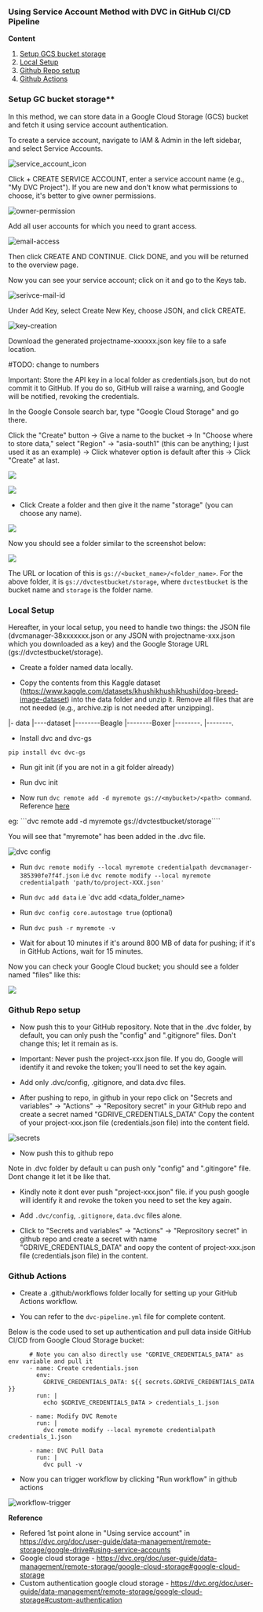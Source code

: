### Using Service Account Method with DVC in GitHub CI/CD Pipeline

**Content**

1. [Setup GCS bucket storage](#setup-gcs-bucket-storage)
2. [Local Setup](#local-setup)
3. [Github Repo setup](#github-repo-setup)
4. [Github Actions](#github-actions)


### Setup GC bucket storage**

In this method, we can store data in a Google Cloud Storage (GCS) bucket and fetch it using service account authentication.

To create a service account, navigate to IAM & Admin in the left sidebar, and select Service Accounts.

![service_account_icon](./assets/snap_tutorial_1.png)


Click + CREATE SERVICE ACCOUNT, enter a service account name (e.g., "My DVC Project"). If you are new and don't know what permissions to choose, it's better to give owner permissions.

![owner-permission](./assets/snap_tutorial_2.png)

Add all user accounts for which you need to grant access.

![email-access](./assets/snap_tutorial_3.png)

Then click CREATE AND CONTINUE. Click DONE, and you will be returned to the overview page.

Now you can see your service account; click on it and go to the Keys tab.

![serivce-mail-id](./assets/snap_tutorial_4.png)
 
Under Add Key, select Create New Key, choose JSON, and click CREATE.

![key-creation](./assets/snap_tutorial_5.png)
 
Download the generated projectname-xxxxxx.json key file to a safe location.

#TODO: change to numbers

Important: Store the API key in a local folder as credentials.json, but do not commit it to GitHub. If you do so, GitHub will raise a warning, and Google will be notified, revoking the credentials.

In the Google Console search bar, type "Google Cloud Storage" and go there.

Click the "Create" button -> Give a name to the bucket -> In "Choose where to store data," select "Region" -> "asia-south1" (this can be anything; I just used it as an example) -> Click whatever option is default after this -> Click "Create" at last.

![](./assets/snap_create_button.png)

![](./assets/snap_create_2.png)


- Click Create a folder and then give it the name "storage" (you can choose any name).

![](./assets/snap_create_folder.png)

Now you should see a folder similar to the screenshot below:

![](./assets/snap_create_folder_2.png)

The URL or location of this is `gs://<bucket_name>/<folder_name>`. For the above folder, it is `gs://dvctestbucket/storage`, where `dvctestbucket` is the bucket name and `storage` is the folder name.


### Local Setup

Hereafter, in your local setup, you need to handle two things: the JSON file (dvcmanager-38xxxxxxx.json or any JSON with projectname-xxx.json which you downloaded as a key) and the Google Storage URL (gs://dvctestbucket/storage).

- Create a folder named data locally.

- Copy the contents from this Kaggle dataset (https://www.kaggle.com/datasets/khushikhushikhushi/dog-breed-image-dataset) into the data folder and unzip it. Remove all files that are not needed (e.g., archive.zip is not needed after unzipping).

|- data
|----dataset
|--------Beagle
|--------Boxer
|--------.
|--------.

- Install dvc and dvc-gs

```pip install dvc dvc-gs```

- Run git init (if you are not in a git folder already)

- Run dvc init

- Now run `dvc remote add -d myremote gs://<mybucket>/<path> command`. Reference [here](https://dvc.org/doc/user-guide/data-management/remote-storage/google-cloud-storage)

eg:  ```dvc remote add -d myremote gs://dvctestbucket/storage````

You will see that "myremote" has been added in the .dvc file.

![dvc config](./assets/snap_myremote.png)

- Run ```dvc remote modify --local myremote credentialpath devcmanager-385390fe7f4f.json``` i.e ```dvc remote modify --local myremote credentialpath 'path/to/project-XXX.json'```

- Run ```dvc add data```  i.e `dvc add <data_folder_name>

- Run ```dvc config core.autostage true``` (optional)

- Run ```dvc push -r myremote -v```

- Wait for about 10 minutes if it's around 800 MB of data for pushing; if it's in GitHub Actions, wait for 15 minutes.

Now you can check your Google Cloud bucket; you should see a folder named "files" like this:

![](./assets/snap_files_folder.png)

### Github Repo setup

- Now push this to your GitHub repository. Note that in the .dvc folder, by default, you can only push the "config" and ".gitignore" files. Don't change this; let it remain as is.

- Important: Never push the project-xxx.json file. If you do, Google will identify it and revoke the token; you'll need to set the key again.

- Add only .dvc/config, .gitignore, and data.dvc files.

- After pushing to repo, in github in your repo click on "Secrets and variables" -> "Actions" -> "Repository secret" in your GitHub repo and create a secret named "GDRIVE_CREDENTIALS_DATA" Copy the content of your project-xxx.json file (credentials.json file) into the content field.

![secrets](./assets/snap_add_secret.png)

- Now push this to github repo

Note in .dvc folder by default u can push only "config" and ".gitingore" file. Dont change it let it be like that.

- Kindly note it dont ever push "project-xxx.json" file. if you push google will identify it and revoke the token you need to set the key again.

- Add `.dvc/config`, `.gitignore`, `data.dvc` files alone.

- Click to "Secrets and variables" -> "Actions" -> "Reprository secret" in github repo and create a secret with name "GDRIVE_CREDENTIALS_DATA" and oopy the content of project-xxx.json file (credentials.json file) in the content.

### Github Actions

- Create a .github/workflows folder locally for setting up your GitHub Actions workflow.

- You can refer to the `dvc-pipeline.yml` file for complete content. 

Below is the code used to set up authentication and pull data inside GitHub CI/CD from Google Cloud Storage bucket:


```
      # Note you can also directly use "GDRIVE_CREDENTIALS_DATA" as env variable and pull it
      - name: Create credentials.json
        env:
          GDRIVE_CREDENTIALS_DATA: ${{ secrets.GDRIVE_CREDENTIALS_DATA }}
        run: |
          echo $GDRIVE_CREDENTIALS_DATA > credentials_1.json

      - name: Modify DVC Remote
        run: |
          dvc remote modify --local myremote credentialpath credentials_1.json

      - name: DVC Pull Data
        run: |
          dvc pull -v
```

- Now you can trigger workflow by clicking "Run workflow" in github actions

![workflow-trigger](./assets/snap_workflow_trigger.png)

**Reference**

- Refered 1st point alone in "Using service account" in https://dvc.org/doc/user-guide/data-management/remote-storage/google-drive#using-service-accounts
- Google cloud storage - https://dvc.org/doc/user-guide/data-management/remote-storage/google-cloud-storage#google-cloud-storage
- Custom authentication google cloud storage - https://dvc.org/doc/user-guide/data-management/remote-storage/google-cloud-storage#custom-authentication

